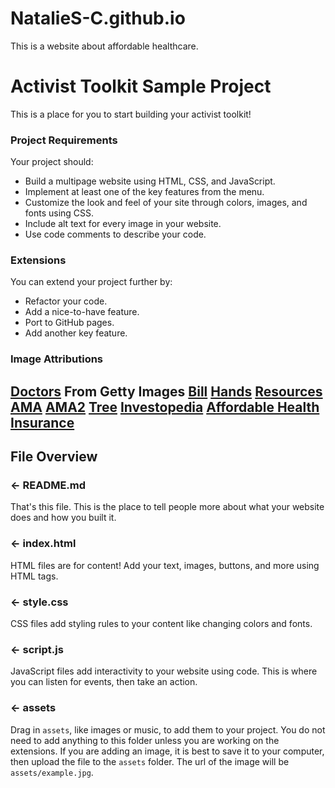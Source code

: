# NatalieS-C.github.io
This is a website about affordable healthcare.

# Activist Toolkit Sample Project

This is a place for you to start building your activist toolkit!


### Project Requirements
Your project should:
- Build a multipage website using HTML, CSS, and JavaScript.
- Implement at least one of the key features from the menu. 
- Customize the look and feel of your site through colors, images, and fonts using CSS.
- Include alt text for every image in your website.
- Use code comments to describe your code.


### Extensions
You can extend your project further by:
- Refactor your code.
- Add a nice-to-have feature.
- Port to GitHub pages.
- Add another key feature.


### Image Attributions
[Doctors]([https://unsplash.com/photos/IJ0KiXl4uys](https://external-content.duckduckgo.com/iu/?u=https%3A%2F%2Fwww.lboro.ac.uk%2Fmedia%2Fwwwlboroacuk%2Fexternal%2Fcontent%2Fmediacentre%2Fpressreleases%2F2020%2F03%2Fnhs-staff-illustration.jpg&f=1&nofb=1)) From Getty Images
[Bill](https://rocketreceivables.com/wp-content/uploads/medical-bills.jpg)
[Hands]([https://www.pinterest.com/pin/766245324091177846/](https://giphy.com/gifs/season-1-netflix-stranger-things-3o7TKJNFVZ4xCMriFy/fullscreen))
[Resources](http://indiangiver.firstnations.org/wp-content/uploads/2017/07/Grantseeker-Resources.jpg)
[AMA](https://www.360transcription.com/wp-content/uploads/2020/01/ama-american-medical-association-logo.jpg)
[AMA2](https://www.ama-assn.org/delivering-care/patient-support-advocacy/5-ways-improve-access-health-care)
[Tree](https://www.lendingtree.com/personal/medical-debt-survey/)
[Investopedia](https://realatlas.com/co/wp-content/uploads/sites/4/2017/10/investopedia-1-1024x585.jpg)
[Affordable Health Insurance](http://www.affordablehealthinsurance.org/)
---

## File Overview

### ← README.md

That's this file. This is the place to tell people more about what your website does and how you built it. 

### ← index.html

HTML files are for content! Add your text, images, buttons, and more using HTML tags.

### ← style.css

CSS files add styling rules to your content like changing colors and fonts. 

### ← script.js

JavaScript files add interactivity to your website using code. This is where you can listen for events, then take an action.

### ← assets

Drag in `assets`, like images or music, to add them to your project. You do not need to add anything to this folder unless you are working on the extensions. If you are adding an image, it is best to save it to your computer, then upload the file to the `assets` folder. The url of the image will be `assets/example.jpg`.


